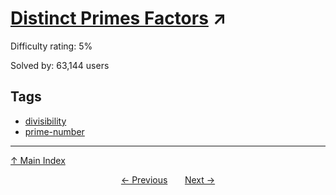 # [Distinct Primes Factors](https://projecteuler.net/problem=47) ↗️

Difficulty rating: 5%

Solved by: 63,144 users
## Tags

- [divisibility](../tags/divisibility.md)
- [prime-number](../tags/prime-number.md)



---

[↑ Main Index](../README.md)


<div align=center><a href='46.md'>← Previous</a> &nbsp;&nbsp; &nbsp;&nbsp;  <a href='48.md'>Next →</a></div>
